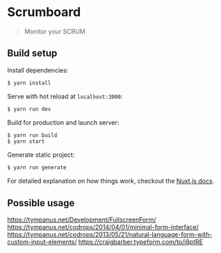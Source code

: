 # Scrumboard

> Monitor your SCRUM

## Build setup

Install dependencies:

```bash
$ yarn install
```

Serve with hot reload at `localhost:3000`:

```bash
$ yarn run dev
```

Build for production and launch server:

```bash
$ yarn run build
$ yarn start
```

Generate static project:

```bash
$ yarn run generate
```

For detailed explanation on how things work, checkout the [Nuxt.js docs](https://github.com/nuxt/nuxt.js).

## Possible usage

https://tympanus.net/Development/FullscreenForm/
https://tympanus.net/codrops/2014/04/01/minimal-form-interface/
https://tympanus.net/codrops/2013/05/21/natural-language-form-with-custom-input-elements/
https://craigbarber.typeform.com/to/i8ptRE
